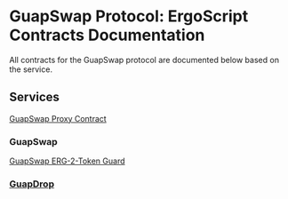 # GuapSwap Protocol: ErgoScript Contracts Documentation

All contracts for the GuapSwap protocol are documented below based on the service.

## Services
[GuapSwap Proxy Contract](./guapswap_proxy/README.md)

### GuapSwap
[GuapSwap ERG-2-Token Guard](guapswap_contracts/guapswap_erg2token_guard/README.md)

### [GuapDrop](guapdrop_contracts/README.md)